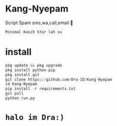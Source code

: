 # Kang-Nyepam
Script Spam sms,wa,call,email 🥵

```
Minimal Kasih Star lah su
```
# install
```python
pkg update && pkg upgrade
pkg install python-pip
pkg install git
git clone https://github.com/Dra-ID/Kang-Nyepam
cd Kang-Nyepam
pip install -r requirements.txt
git pull
python run.py
```

# `halo im Dra:)`
